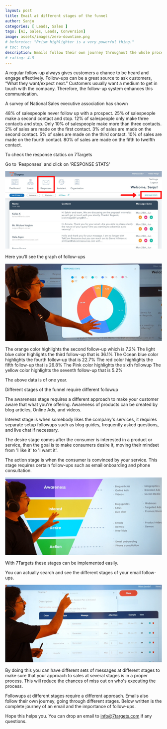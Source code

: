 ```yaml
---
layout: post
title: Email at different stages of the funnel
author: Sanju
categories: [ Leads, Sales ]
tags: [AI, Sales, Leads, Conversion]
image: assets/images/zero-downtime.png
# beforetoc: "Prism highlighter is a very powerful thing."
# toc: true
description: Emails follow their own journey throughout the whole process of follow-ups. Below is the complete details of what stages exactly does an email go through. A salesperson should have a complete track of different stages of their follow-up emails.
# rating: 4.5
---
```


A regular follow-up always gives customers a chance to be heard and engage effectively. Follow-ups can be a great source to ask customers, “What they want/expect next.” Customers usually want a medium to get in touch with the company. Therefore, the follow-up system enhances this communication.

A survey of National Sales executive association has shown 

48% of salespeople never follow up with a prospect.
25% of salespeople make a second contact and stop.
12% of salespeople only make three contacts and stop.
Only 10% of salespeople make more than three contacts.
2% of sales are made on the first contact.
3% of sales are made on the second contact.
5% of sales are made on the third contact.
10% of sales are made on the fourth contact.
80% of sales are made on the fifth to twelfth contact.

To check the response statics on 7Targets 

Go to 'Responses' and click on 'RESPONSE STATS'

![image](../assets/images/Email-stage-1.png)

Here you'll see the graph of follow-ups

![image](../assets/images/Email-stage-2.png)

The orange color highlights the second follow-up which is 7.2%
The light blue color highlights the third follow-up that is 36.1%
The Ocean blue color highlights the fourth follow-up that is 22.7%
The red color highlights the fifth follow-up that is 26.8%
The Pink color highlights the sixth followup
The yellow color highlights the seventh follow-up that is 5.2%

The above data is of one year.

Different stages of the funnel require different followup 

The awareness stage requires a different approach to make your customer aware that what you're offering. Awareness of products can be created by blog articles, Online Ads, and videos.

Interest stage is when somebody likes the company's services, it requires separate setup followups such as blog guides, frequently asked questions, and live chat if necessary.

The desire stage comes after the consumer is interested in a product or service, then the goal is to make consumers desire it, moving their mindset from 'I like it' to 'I want it'.

The action stage is when the consumer is convinced by your service. This stage requires certain follow-ups such as email onboarding and phone consultation.

![image](../assets/images/Email-stage-3.png)

With 7Targets these stages can be implemented easily.

You can actually search and see the different stages of your email follow-ups.

![image](../assets/images/Email-stage-4.png)

By doing this you can have different sets of messages at different stages to make sure that your approach to sales at several stages is in a proper process. This will reduce the chances of miss out on who's executing the process.

 Followups at different stages require a different approach. Emails also follow their own journey, going through different stages. Below written is the complete journey of an email and the importance of follow-ups.

Hope this helps you. You can drop an email to info@7targets.com if any questions.
